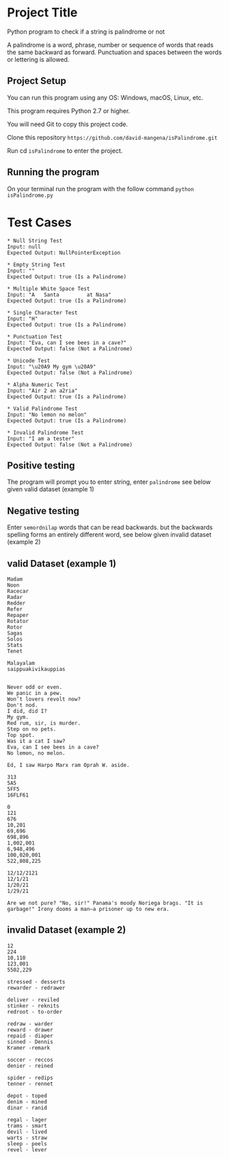 # Project Title

Python program to check if a string is palindrome or not

A palindrome is a word, phrase, number or sequence of words that reads the same backward as forward. 
Punctuation and spaces between the words or lettering is allowed.

## Project Setup
You can run this program using any OS: Windows, macOS, Linux, etc.

This program requires Python 2.7 or higher. 

You will need Git to copy this project code.

Clone this repository ```https://github.com/david-mangena/isPalindrome.git```

Run cd ```isPalindrome``` to enter the project.

## Running the program

On your terminal run the program with the follow command ```python isPalindrome.py```



# Test Cases
```
* Null String Test
Input: null
Expected Output: NullPointerException
```
```
* Empty String Test
Input: ""
Expected Output: true (Is a Palindrome)
```
```
* Multiple White Space Test
Input: "A   Santa         at Nasa"
Expected Output: true (Is a Palindrome)
```
```
* Single Character Test
Input: "H"
Expected Output: true (Is a Palindrome)
```
```
* Punctuation Test
Input: "Eva, can I see bees in a cave?"
Expected Output: false (Not a Palindrome)
```
```
* Unicode Test
Input: "\u20A9 My gym \u20A9"
Expected Output: false (Not a Palindrome)
```
```
* Alpha Numeric Test
Input: "Air 2 an a2ria"
Expected Output: true (Is a Palindrome)
```
```
* Valid Palindrome Test
Input: "No lemon no melon"
Expected Output: true (Is a Palindrome)
```
```
* Invalid Palindrome Test
Input: "I am a tester"
Expected Output: false (Not a Palindrome)
```




















## Positive testing
The program will prompt you to enter string, enter ``palindrome`` see below given valid dataset (example 1) 

## Negative testing
 Enter ``semordnilap`` words that can be read backwards. but the backwards spelling forms an entirely different word, see below given invalid dataset (example 2)

## valid Dataset (example 1)
```
Madam
Noon
Racecar
Radar
Redder
Refer
Repaper
Rotator
Rotor
Sagas
Solos
Stats
Tenet

Malayalam 
saippuakivikauppias


Never odd or even.
We panic in a pew.
Won’t lovers revolt now?
Don't nod.
I did, did I?
My gym.
Red rum, sir, is murder.
Step on no pets.
Top spot.
Was it a cat I saw?
Eva, can I see bees in a cave?
No lemon, no melon.

Ed, I saw Harpo Marx ram Oprah W. aside.

313
5A5
5FF5
16FLF61

0 
121
676
10,201
69,696
698,896
1,002,001
6,948,496
100,020,001
522,808,225

12/12/2121
12/1/21 
1/20/21
1/29/21

Are we not pure? "No, sir!" Panama's moody Noriega brags. "It is garbage!" Irony dooms a man—a prisoner up to new era.
```
## invalid Dataset (example 2)
```
12
224
10,110
123,001
5502,229

stressed - desserts
rewarder - redrawer

deliver - reviled
stinker - reknits
redroot - to-order

redraw - warder
reward - drawer
repaid - diaper
sinned - Dennis
Kramer -remark

soccer - reccos
denier - reined

spider - redips
tenner - rennet

depot - toped
denim - mined
dinar - ranid

regal - lager
trams - smart
devil - lived
warts - straw
sleep - peels
revel - lever
